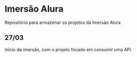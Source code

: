 # Imersão Alura

Repositório para armazenar os projetos da Imersão Alura

## 27/03
Inicio da imersão, com o projeto focado em consumir uma API.
